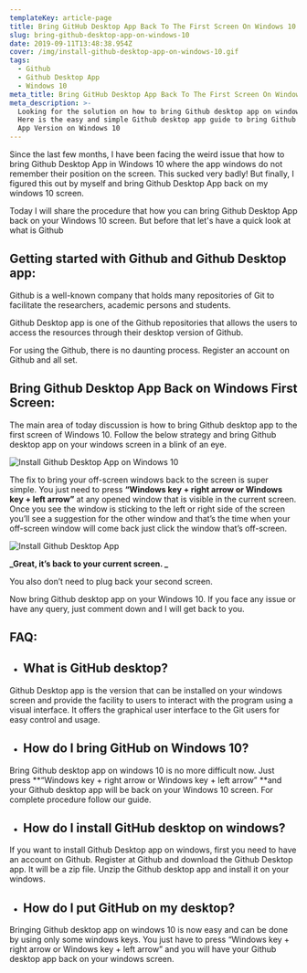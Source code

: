 ```yaml
---
templateKey: article-page
title: Bring GitHub Desktop App Back To The First Screen On Windows 10
slug: bring-github-desktop-app-on-windows-10
date: 2019-09-11T13:48:38.954Z
cover: /img/install-github-desktop-app-on-windows-10.gif
tags:
  - Github
  - Github Desktop App
  - Windows 10
meta_title: Bring GitHub Desktop App Back To The First Screen On Windows 10
meta_description: >-
  Looking for the solution on how to bring Github desktop app on windows 10?
  Here is the easy and simple Github desktop app guide to bring Github Desktop
  App Version on Windows 10
---
```

Since the last few months, I have been facing the weird issue that how to bring Github Desktop App in Windows 10 where the app windows do not remember their position on the screen. This sucked very badly! But finally, I figured this out by myself and bring Github Desktop App back on my windows 10 screen.  

Today I will share the procedure that how you can bring Github Desktop App back on your Windows 10 screen. But before that let's have a quick look at what is Github

## **Getting started with Github and Github Desktop app:**

Github is a well-known company that holds many repositories of Git to facilitate the researchers, academic persons and students. </p>

Github Desktop app is one of the Github repositories that allows the users to access the resources through their desktop version of Github.

For using the Github, there is no daunting process. Register an account on Github and all set. 

## **Bring Github Desktop App Back on Windows First Screen:**

The main area of today discussion is how to bring Github desktop app to the first screen of Windows 10. Follow the below strategy and bring Github desktop app on your windows screen in a blink of an eye. 

![Install Github Desktop App on Windows 10](/img/install-github-desktop-app-on-windows-10.gif "Install Github Desktop App on Windows 10")

The fix to bring your off-screen windows back to the screen is super simple. You just need to press **“Windows key + right arrow or Windows key + left arrow”** at any opened window that is visible in the current screen. Once you see the window is sticking to the left or right side of the screen you’ll see a suggestion for the other window and that’s the time when your off-screen window will come back just click the window that’s off-screen. 

![Install Github Desktop App](/img/install-github-desktop-app.gif "Install Github Desktop App")

**_Great, it’s back to your current screen. _**

You also don’t need to plug back your second screen.

Now bring Github desktop app on your Windows 10. If you face any issue or have any query, just comment down and I will get back to you. 

## **FAQ:**

* ## **What is GitHub desktop?**

Github Desktop app is the version that can be installed on your windows screen and provide the facility to users to interact with the program using a visual interface. It offers the graphical user interface to the Git users for easy control and usage. 

* ## **How do I bring GitHub on Windows 10?**

Bring Github desktop app on windows 10 is no more difficult now. Just press **“Windows key + right arrow or Windows key + left arrow” **and your Github desktop app will be back on your Windows 10 screen. For complete procedure follow our guide. 

* ## **How do I install GitHub desktop on windows?**

If you want to install Github Desktop app on windows, first you need to have an account on Github. Register at Github and download the Github Desktop app. It will be a zip file. Unzip the Github desktop app and install it on your windows.  

* ## **How do I put GitHub on my desktop?**

Bringing Github desktop app on windows 10 is now easy and can be done by using only some windows keys. You just have to press “Windows key + right arrow or Windows key + left arrow” and you will have your Github desktop app back on your windows screen.
